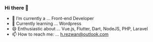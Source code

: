 ### Hi there 👋

- 🔭 I’m currently a ... Front-end Developer
- 🌱 Currently learning ... Wordpress
- 😄 Enthusiastic about ... Vue.js, Flutter, Dart, NodeJS, PHP, Laravel
- 📫 How to reach me: ... h.rezwan@outlook.com
